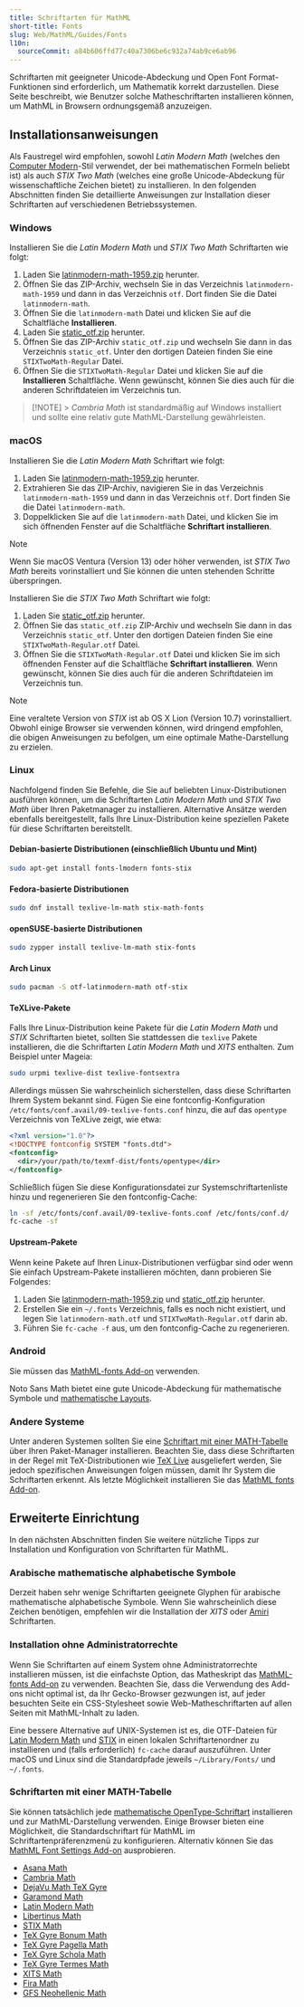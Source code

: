 ```yaml
---
title: Schriftarten für MathML
short-title: Fonts
slug: Web/MathML/Guides/Fonts
l10n:
  sourceCommit: a84b606ffd77c40a7306be6c932a74ab9ce6ab96
---
```


Schriftarten mit geeigneter Unicode-Abdeckung und Open Font Format-Funktionen sind erforderlich, um Mathematik korrekt darzustellen. Diese Seite beschreibt, wie Benutzer solche Matheschriftarten installieren können, um MathML in Browsern ordnungsgemäß anzuzeigen.

## Installationsanweisungen

Als Faustregel wird empfohlen, sowohl _Latin Modern Math_ (welches den [Computer Modern](https://en.wikipedia.org/wiki/Computer_Modern)-Stil verwendet, der bei mathematischen Formeln beliebt ist) als auch _STIX Two Math_ (welches eine große Unicode-Abdeckung für wissenschaftliche Zeichen bietet) zu installieren. In den folgenden Abschnitten finden Sie detaillierte Anweisungen zur Installation dieser Schriftarten auf verschiedenen Betriebssystemen.

### Windows

Installieren Sie die _Latin Modern Math_ und _STIX Two Math_ Schriftarten wie folgt:

1. Laden Sie [latinmodern-math-1959.zip](https://www.gust.org.pl/projects/e-foundry/lm-math/download/latinmodern-math-1959.zip) herunter.
2. Öffnen Sie das ZIP-Archiv, wechseln Sie in das Verzeichnis `latinmodern-math-1959` und dann in das Verzeichnis `otf`. Dort finden Sie die Datei `latinmodern-math`.
3. Öffnen Sie die `latinmodern-math` Datei und klicken Sie auf die Schaltfläche **Installieren**.
4. Laden Sie [static_otf.zip](https://raw.githubusercontent.com/stipub/stixfonts/master/zipfiles/static_otf.zip) herunter.
5. Öffnen Sie das ZIP-Archiv `static_otf.zip` und wechseln Sie dann in das Verzeichnis `static_otf`. Unter den dortigen Dateien finden Sie eine `STIXTwoMath-Regular` Datei.
6. Öffnen Sie die `STIXTwoMath-Regular` Datei und klicken Sie auf die **Installieren** Schaltfläche. Wenn gewünscht, können Sie dies auch für die anderen Schriftdateien im Verzeichnis tun.

> [!NOTE] > _Cambria Math_ ist standardmäßig auf Windows installiert und sollte eine relativ gute MathML-Darstellung gewährleisten.

### macOS

Installieren Sie die _Latin Modern Math_ Schriftart wie folgt:

1. Laden Sie [latinmodern-math-1959.zip](https://www.gust.org.pl/projects/e-foundry/lm-math/download/latinmodern-math-1959.zip) herunter.
2. Extrahieren Sie das ZIP-Archiv, navigieren Sie in das Verzeichnis `latinmodern-math-1959` und dann in das Verzeichnis `otf`. Dort finden Sie die Datei `latinmodern-math`.
3. Doppelklicken Sie auf die `latinmodern-math` Datei, und klicken Sie im sich öffnenden Fenster auf die Schaltfläche **Schriftart installieren**.

> [!NOTE]
> Wenn Sie macOS Ventura (Version 13) oder höher verwenden, ist _STIX Two Math_ bereits vorinstalliert und Sie können die unten stehenden Schritte überspringen.

Installieren Sie die _STIX Two Math_ Schriftart wie folgt:

1. Laden Sie [static_otf.zip](https://raw.githubusercontent.com/stipub/stixfonts/master/zipfiles/static_otf.zip) herunter.
2. Öffnen Sie das `static_otf.zip` ZIP-Archiv und wechseln Sie dann in das Verzeichnis `static_otf`. Unter den dortigen Dateien finden Sie eine `STIXTwoMath-Regular.otf` Datei.
3. Öffnen Sie die `STIXTwoMath-Regular.otf` Datei und klicken Sie im sich öffnenden Fenster auf die Schaltfläche **Schriftart installieren**. Wenn gewünscht, können Sie dies auch für die anderen Schriftdateien im Verzeichnis tun.

> [!NOTE]
> Eine veraltete Version von _STIX_ ist ab OS X Lion (Version 10.7) vorinstalliert. Obwohl einige Browser sie verwenden können, wird dringend empfohlen, die obigen Anweisungen zu befolgen, um eine optimale Mathe-Darstellung zu erzielen.

### Linux

Nachfolgend finden Sie Befehle, die Sie auf beliebten Linux-Distributionen ausführen können, um die Schriftarten _Latin Modern Math_ und _STIX Two Math_ über Ihren Paketmanager zu installieren. Alternative Ansätze werden ebenfalls bereitgestellt, falls Ihre Linux-Distribution keine speziellen Pakete für diese Schriftarten bereitstellt.

#### Debian-basierte Distributionen (einschließlich Ubuntu und Mint)

```bash
sudo apt-get install fonts-lmodern fonts-stix
```

#### Fedora-basierte Distributionen

```bash
sudo dnf install texlive-lm-math stix-math-fonts
```

#### openSUSE-basierte Distributionen

```bash
sudo zypper install texlive-lm-math stix-fonts
```

#### Arch Linux

```bash
sudo pacman -S otf-latinmodern-math otf-stix
```

#### TeXLive-Pakete

Falls Ihre Linux-Distribution keine Pakete für die _Latin Modern Math_ und _STIX_ Schriftarten bietet, sollten Sie stattdessen die `texlive` Pakete installieren, die die Schriftarten _Latin Modern Math_ und _XITS_ enthalten. Zum Beispiel unter Mageia:

```bash
sudo urpmi texlive-dist texlive-fontsextra
```

Allerdings müssen Sie wahrscheinlich sicherstellen, dass diese Schriftarten Ihrem System bekannt sind. Fügen Sie eine fontconfig-Konfiguration `/etc/fonts/conf.avail/09-texlive-fonts.conf` hinzu, die auf das `opentype` Verzeichnis von TeXLive zeigt, wie etwa:

```xml
<?xml version="1.0"?>
<!DOCTYPE fontconfig SYSTEM "fonts.dtd">
<fontconfig>
  <dir>/your/path/to/texmf-dist/fonts/opentype</dir>
</fontconfig>
```

Schließlich fügen Sie diese Konfigurationsdatei zur Systemschriftartenliste hinzu und regenerieren Sie den fontconfig-Cache:

```bash
ln -sf /etc/fonts/conf.avail/09-texlive-fonts.conf /etc/fonts/conf.d/
fc-cache -sf
```

#### Upstream-Pakete

Wenn keine Pakete auf Ihren Linux-Distributionen verfügbar sind oder wenn Sie einfach Upstream-Pakete installieren möchten, dann probieren Sie Folgendes:

1. Laden Sie [latinmodern-math-1959.zip](https://www.gust.org.pl/projects/e-foundry/lm-math/download/latinmodern-math-1959.zip) und [static_otf.zip](https://raw.githubusercontent.com/stipub/stixfonts/master/zipfiles/static_otf.zip) herunter.
2. Erstellen Sie ein `~/.fonts` Verzeichnis, falls es noch nicht existiert, und legen Sie `latinmodern-math.otf` und `STIXTwoMath-Regular.otf` darin ab.
3. Führen Sie `fc-cache -f` aus, um den fontconfig-Cache zu regenerieren.

### Android

Sie müssen das [MathML-fonts Add-on](https://addons.mozilla.org/en-US/firefox/addon/mathml-fonts/) verwenden.

Noto Sans Math bietet eine gute Unicode-Abdeckung für mathematische Symbole und [mathematische Layouts](https://github.com/notofonts/math/blob/main/documentation/building-math-fonts/index.md).

### Andere Systeme

Unter anderen Systemen sollten Sie eine [Schriftart mit einer MATH-Tabelle](#schriftarten_mit_einer_math-tabelle) über Ihren Paket-Manager installieren. Beachten Sie, dass diese Schriftarten in der Regel mit TeX-Distributionen wie [TeX Live](https://www.tug.org/texlive/) ausgeliefert werden, Sie jedoch spezifischen Anweisungen folgen müssen, damit Ihr System die Schriftarten erkennt. Als letzte Möglichkeit installieren Sie das [MathML fonts Add-on](https://addons.mozilla.org/en-US/firefox/addon/mathml-fonts/).

## Erweiterte Einrichtung

In den nächsten Abschnitten finden Sie weitere nützliche Tipps zur Installation und
Konfiguration von Schriftarten für MathML.

### Arabische mathematische alphabetische Symbole

Derzeit haben sehr wenige Schriftarten geeignete Glyphen für arabische mathematische alphabetische Symbole. Wenn Sie wahrscheinlich diese Zeichen benötigen, empfehlen wir die Installation der _XITS_ oder [Amiri](https://aliftype.com/amiri/) Schriftarten.

### Installation ohne Administratorrechte

Wenn Sie Schriftarten auf einem System ohne Administratorrechte installieren müssen, ist die einfachste Option, das Matheskript das [MathML-fonts Add-on](https://addons.mozilla.org/en-US/firefox/addon/mathml-fonts/) zu verwenden. Beachten Sie, dass die Verwendung des Add-ons nicht optimal ist, da Ihr Gecko-Browser gezwungen ist, auf jeder besuchten Seite ein CSS-Stylesheet sowie Web-Matheschriftarten auf allen Seiten mit MathML-Inhalt zu laden.

Eine bessere Alternative auf UNIX-Systemen ist es, die OTF-Dateien für [Latin Modern Math](https://www.gust.org.pl/projects/e-foundry/lm-math/download/latinmodern-math-1959.zip) und [STIX](https://github.com/stipub/stixfonts) in einen lokalen Schriftartenordner zu installieren und (falls erforderlich) `fc-cache` darauf auszuführen. Unter macOS und Linux sind die Standardpfade jeweils `~/Library/Fonts/` und `~/.fonts`.

### Schriftarten mit einer MATH-Tabelle

Sie können tatsächlich jede [mathematische OpenType-Schriftart](https://fred-wang.github.io/MathFonts/) installieren und zur MathML-Darstellung verwenden. Einige Browser bieten eine Möglichkeit, die Standardschriftart für MathML im Schriftartenpräferenzmenü zu konfigurieren. Alternativ können Sie das [MathML Font Settings Add-on](https://addons.mozilla.org/en-US/firefox/addon/mathml-font-settings/) ausprobieren.

- [Asana Math](https://www.ctan.org/tex-archive/fonts/Asana-Math/)
- [Cambria Math](https://learn.microsoft.com/en-us/typography/font-list/?FID=360)
- [DejaVu Math TeX Gyre](https://sourceforge.net/projects/dejavu/files/dejavu/)
- [Garamond Math](https://github.com/YuanshengZhao/Garamond-Math)
- [Latin Modern Math](https://www.gust.org.pl/projects/e-foundry/lm-math)
- [Libertinus Math](https://github.com/alerque/libertinus)
- [STIX Math](https://github.com/stipub/stixfonts)
- [TeX Gyre Bonum Math](https://www.gust.org.pl/projects/e-foundry/tg-math/download/index_html#Bonum_Math)
- [TeX Gyre Pagella Math](https://www.gust.org.pl/projects/e-foundry/tg-math/download/index_html#Pagella_Math)
- [TeX Gyre Schola Math](https://www.gust.org.pl/projects/e-foundry/tg-math/download/index_html#Schola_Math)
- [TeX Gyre Termes Math](https://www.gust.org.pl/projects/e-foundry/tg-math/download/index_html#Termes_Math)
- [XITS Math](https://github.com/aliftype/xits/releases)
- [Fira Math](https://github.com/firamath/firamath)
- [GFS Neohellenic Math](https://greekfontsociety-gfs.gr/typefaces/Math)
